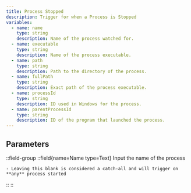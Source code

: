 ```yaml
---
title: Process Stopped
description: Trigger for when a Process is Stopped
variables:
  - name: name
    type: string
    description: Name of the process watched for.
  - name: executable
    type: string
    description: Name of the process executable.
  - name: path
    type: string
    description: Path to the directory of the process.
  - name: fullPath
    type: string
    description: Exact path of the process executable.
  - name: processId
    type: string
    description: ID used in Windows for the process.
  - name: parentProcessId
    type: string
    description: ID of the program that launched the process.
---
```


## Parameters
::field-group
  ::field{name=Name type=Text}
    Input the name of the process

    - Leaving this blank is considered a catch-all and will trigger on **any** process started
  ::
::